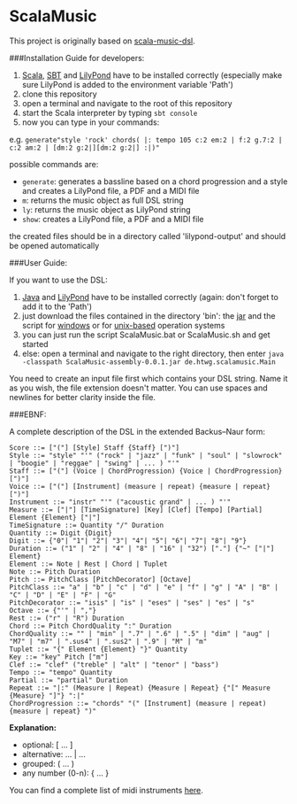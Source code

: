 # ScalaMusic

This project is originally based on [scala-music-dsl](https://github.com/RadicalCadence/scala-music-dsl).

###Installation Guide for developers:

1. [Scala](http://www.scala-lang.org/), [SBT](http://www.scala-sbt.org/) and [LilyPond](http://www.lilypond.org/index.html) have to be installed correctly (especially make sure LilyPond is added to the environment variable 'Path')
2. clone this repository
3. open a terminal and navigate to the root of this repository
4. start the Scala interpreter by typing `sbt console`
5. now you can type in your commands:

e.g. `generate"style 'rock' chords( |: tempo 105 c:2 em:2 | f:2 g.7:2 | c:2 am:2 | [dm:2 g:2|][dm:2 g:2|] :|)"`

possible commands are:
* `generate`: generates a bassline based on a chord progression and a style and creates a LilyPond file, a PDF and a MIDI file
* `m`:        returns the music object as full DSL string
* `ly`:       returns the music object as LilyPond string
* `show`:     creates a LilyPond file, a PDF and a MIDI file

the created files should be in a directory called 'lilypond-output' and should be opened automatically

###User Guide:

If you want to use the DSL:

1. [Java](https://java.com/de/download/) and [LilyPond](http://www.lilypond.org/index.html) have to be installed correctly (again: don't forget to add it to the 'Path')
2. just download the files contained in the directory 'bin':
the [jar](https://github.com/Hettwein/ScalaMusic/raw/master/bin/ScalaMusic-assembly-0.0.1.jar) and the script for [windows](https://raw.githubusercontent.com/Hettwein/ScalaMusic/master/bin/ScalaMusic.bat) or for [unix-based](https://raw.githubusercontent.com/Hettwein/ScalaMusic/master/bin/ScalaMusic.sh) operation systems
3. you can just run the script ScalaMusic.bat or ScalaMusic.sh and get started
4. else: open a terminal and navigate to the right directory, then enter `java -classpath ScalaMusic-assembly-0.0.1.jar de.htwg.scalamusic.Main`

You need to create an input file first which contains your DSL string. Name it as you wish, the file extension doesn't matter.
You can use spaces and newlines for better clarity inside the file.



###EBNF:

A complete description of the DSL in the extended Backus–Naur form:

```
Score ::= ["("] [Style] Staff {Staff} [")"]
Style ::= "style" "'" ("rock" | "jazz" | "funk" | "soul" | "slowrock" | "boogie" | "reggae" | "swing" | ... ) "'"
Staff ::= ["("] (Voice | ChordProgression) {Voice | ChordProgression} [")"]
Voice ::= ["("] [Instrument] (measure | repeat) {measure | repeat} [")"]
Instrument ::= "instr" "'" ("acoustic grand" | ... ) "'"
Measure ::= ["|"] [TimeSignature] [Key] [Clef] [Tempo] [Partial] Element {Element} ["|"]
TimeSignature ::= Quantity "/" Duration
Quantity ::= Digit {Digit}
Digit ::= {"0"| "1"| "2"| "3"| "4"| "5"| "6"| "7"| "8"| "9"}
Duration ::= ("1" | "2" | "4" | "8" | "16" | "32") ["."] {"~" ["|"] Element}
Element ::= Note | Rest | Chord | Tuplet
Note ::= Pitch Duration
Pitch ::= PitchClass [PitchDecorator] [Octave]
PitchClass ::= "a" | "b" | "c" | "d" | "e" | "f" | "g" | "A" | "B" | "C" | "D" | "E" | "F" | "G"
PitchDecorator ::= "isis" | "is" | "eses" | "ses" | "es" | "s"
Octave ::= {"'" | ","}
Rest ::= ("r" | "R") Duration
Chord ::= Pitch ChordQuality ":" Duration
ChordQuality ::= "" | "min" | ".7" | ".6" | ".5" | "dim" | "aug" | "M7" | "m7" | ".sus4" | ".sus2" | ".9" | "M" | "m"
Tuplet ::= "{" Element {Element} "}" Quantity
Key ::= "key" Pitch ["m"]
Clef ::= "clef" ("treble" | "alt" | "tenor" | "bass")
Tempo ::= "tempo" Quantity
Partial ::= "partial" Duration
Repeat ::= "|:" (Measure | Repeat) {Measure | Repeat} {"[" Measure {Measure} "]"} ":|"
ChordProgression ::= "chords" "(" [Instrument] (measure | repeat) {measure | repeat} ")"
```


**Explanation:**

* optional: [ ... ]
* alternative: ... | ...
* grouped: ( ... )
* any number (0-n): { ... }

You can find a complete list of midi instruments [here](http://lilypond.org/doc/v2.18/Documentation/notation/midi-instruments).
